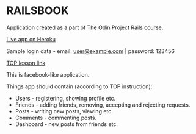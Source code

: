 # RAILSBOOK

Application created as a part of The Odin Project Rails course.

[Live app on Heroku](https://gentle-lowlands-97395.herokuapp.com)

Sample login data - email: user@example.com | password: 123456

[TOP lesson link](https://www.theodinproject.com/courses/ruby-on-rails/lessons/final-project)

This is facebook-like application.

Things app should contain (according to TOP instruction):

* Users - registering, showing profile etc.
* Friends - adding friends, removing, accepting and rejecting requests.
* Posts - writing new posts, viewing etc.
* Comments - commenting posts.
* Dashboard - new posts from friends etc.
